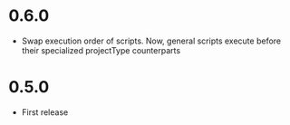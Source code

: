 # 0.6.0

- Swap execution order of scripts. Now, general scripts execute before their specialized projectType counterparts

# 0.5.0

- First release
